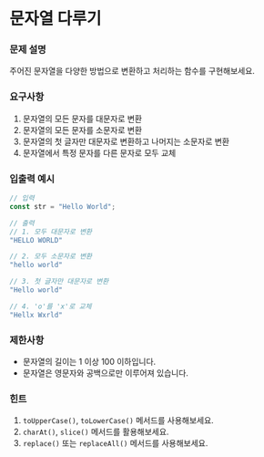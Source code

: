 # 문자열 다루기

### 문제 설명
주어진 문자열을 다양한 방법으로 변환하고 처리하는 함수를 구현해보세요.

### 요구사항
1. 문자열의 모든 문자를 대문자로 변환
2. 문자열의 모든 문자를 소문자로 변환
3. 문자열의 첫 글자만 대문자로 변환하고 나머지는 소문자로 변환
4. 문자열에서 특정 문자를 다른 문자로 모두 교체

### 입출력 예시
```typescript
// 입력
const str = "Hello World";

// 출력
// 1. 모두 대문자로 변환
"HELLO WORLD"

// 2. 모두 소문자로 변환
"hello world"

// 3. 첫 글자만 대문자로 변환
"Hello world"

// 4. 'o'를 'x'로 교체
"Hellx Wxrld"
```

### 제한사항
- 문자열의 길이는 1 이상 100 이하입니다.
- 문자열은 영문자와 공백으로만 이루어져 있습니다.

### 힌트
1. `toUpperCase()`, `toLowerCase()` 메서드를 사용해보세요.
2. `charAt()`, `slice()` 메서드를 활용해보세요.
3. `replace()` 또는 `replaceAll()` 메서드를 사용해보세요. 